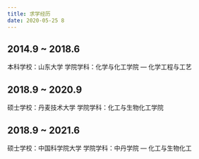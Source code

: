 ```yaml
---
title: 求学经历
date: 2020-05-25 8
---
```


## 2014.9 ~ 2018.6

本科学校：山东大学
学院学科：化学与化工学院 — 化学工程与工艺

## 2018.9 ~ 2020.9

硕士学校：丹麦技术大学
学院学科：化工与生物化工学院

## 2018.9 ~ 2021.6

硕士学校：中国科学院大学
学院学科：中丹学院 — 化工与生物化工

